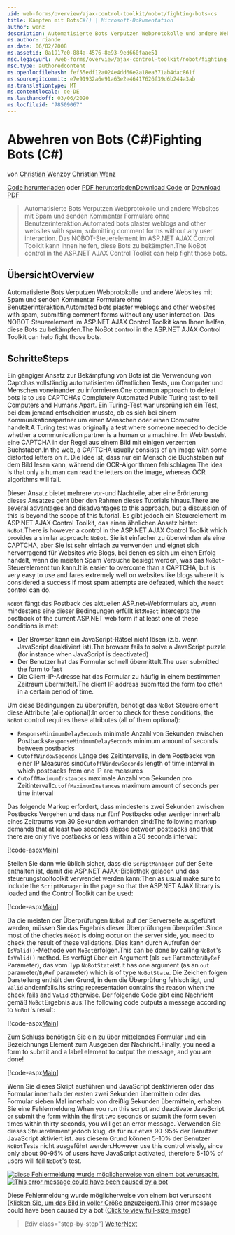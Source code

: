 ```yaml
---
uid: web-forms/overview/ajax-control-toolkit/nobot/fighting-bots-cs
title: Kämpfen mit BotsC#() | Microsoft-Dokumentation
author: wenz
description: Automatisierte Bots Verputzen Webprotokolle und andere Websites mit Spam und senden Kommentar Formulare ohne Benutzerinteraktion. Das NOBOT-Steuerelement im ASP.NET AJAX-con...
ms.author: riande
ms.date: 06/02/2008
ms.assetid: 0a1917e0-884a-4576-8e93-9ed660faae51
msc.legacyurl: /web-forms/overview/ajax-control-toolkit/nobot/fighting-bots-cs
msc.type: authoredcontent
ms.openlocfilehash: fef55edf12a024e4dd66e2a18ea371ab4dac861f
ms.sourcegitcommit: e7e91932a6e91a63e2e46417626f39d6b244a3ab
ms.translationtype: MT
ms.contentlocale: de-DE
ms.lasthandoff: 03/06/2020
ms.locfileid: "78509067"
---
```

# <a name="fighting-bots-c"></a><span data-ttu-id="53faa-104">Abwehren von Bots (C#)</span><span class="sxs-lookup"><span data-stu-id="53faa-104">Fighting Bots (C#)</span></span>

<span data-ttu-id="53faa-105">von [Christian Wenz](https://github.com/wenz)</span><span class="sxs-lookup"><span data-stu-id="53faa-105">by [Christian Wenz](https://github.com/wenz)</span></span>

<span data-ttu-id="53faa-106">[Code herunterladen](https://download.microsoft.com/download/9/3/f/93f8daea-bebd-4821-833b-95205389c7d0/NoBot0.cs.zip) oder [PDF herunterladen](https://download.microsoft.com/download/b/6/a/b6ae89ee-df69-4c87-9bfb-ad1eb2b23373/nobot0CS.pdf)</span><span class="sxs-lookup"><span data-stu-id="53faa-106">[Download Code](https://download.microsoft.com/download/9/3/f/93f8daea-bebd-4821-833b-95205389c7d0/NoBot0.cs.zip) or [Download PDF](https://download.microsoft.com/download/b/6/a/b6ae89ee-df69-4c87-9bfb-ad1eb2b23373/nobot0CS.pdf)</span></span>

> <span data-ttu-id="53faa-107">Automatisierte Bots Verputzen Webprotokolle und andere Websites mit Spam und senden Kommentar Formulare ohne Benutzerinteraktion.</span><span class="sxs-lookup"><span data-stu-id="53faa-107">Automated bots plaster weblogs and other websites with spam, submitting comment forms without any user interaction.</span></span> <span data-ttu-id="53faa-108">Das NOBOT-Steuerelement im ASP.NET AJAX Control Toolkit kann Ihnen helfen, diese Bots zu bekämpfen.</span><span class="sxs-lookup"><span data-stu-id="53faa-108">The NoBot control in the ASP.NET AJAX Control Toolkit can help fight those bots.</span></span>

## <a name="overview"></a><span data-ttu-id="53faa-109">Übersicht</span><span class="sxs-lookup"><span data-stu-id="53faa-109">Overview</span></span>

<span data-ttu-id="53faa-110">Automatisierte Bots Verputzen Webprotokolle und andere Websites mit Spam und senden Kommentar Formulare ohne Benutzerinteraktion.</span><span class="sxs-lookup"><span data-stu-id="53faa-110">Automated bots plaster weblogs and other websites with spam, submitting comment forms without any user interaction.</span></span> <span data-ttu-id="53faa-111">Das NOBOT-Steuerelement im ASP.NET AJAX Control Toolkit kann Ihnen helfen, diese Bots zu bekämpfen.</span><span class="sxs-lookup"><span data-stu-id="53faa-111">The NoBot control in the ASP.NET AJAX Control Toolkit can help fight those bots.</span></span>

## <a name="steps"></a><span data-ttu-id="53faa-112">Schritte</span><span class="sxs-lookup"><span data-stu-id="53faa-112">Steps</span></span>

<span data-ttu-id="53faa-113">Ein gängiger Ansatz zur Bekämpfung von Bots ist die Verwendung von Captchas vollständig automatisierten öffentlichen Tests, um Computer und Menschen voneinander zu informieren.</span><span class="sxs-lookup"><span data-stu-id="53faa-113">One common approach to defeat bots is to use CAPTCHAs Completely Automated Public Turing test to tell Computers and Humans Apart.</span></span> <span data-ttu-id="53faa-114">Ein Turing-Test war ursprünglich ein Test, bei dem jemand entscheiden musste, ob es sich bei einem Kommunikationspartner um einen Menschen oder einen Computer handelt.</span><span class="sxs-lookup"><span data-stu-id="53faa-114">A Turing test was originally a test where someone needed to decide whether a communication partner is a human or a machine.</span></span> <span data-ttu-id="53faa-115">Im Web besteht eine CAPTCHA in der Regel aus einem Bild mit einigen verzerrten Buchstaben.</span><span class="sxs-lookup"><span data-stu-id="53faa-115">In the web, a CAPTCHA usually consists of an image with some distorted letters on it.</span></span> <span data-ttu-id="53faa-116">Die Idee ist, dass nur ein Mensch die Buchstaben auf dem Bild lesen kann, während die OCR-Algorithmen fehlschlagen.</span><span class="sxs-lookup"><span data-stu-id="53faa-116">The idea is that only a human can read the letters on the image, whereas OCR algorithms will fail.</span></span>

<span data-ttu-id="53faa-117">Dieser Ansatz bietet mehrere vor-und Nachteile, aber eine Erörterung dieses Ansatzes geht über den Rahmen dieses Tutorials hinaus.</span><span class="sxs-lookup"><span data-stu-id="53faa-117">There are several advantages and disadvantages to this approach, but a discussion of this is beyond the scope of this tutorial.</span></span> <span data-ttu-id="53faa-118">Es gibt jedoch ein Steuerelement im ASP.NET AJAX Control Toolkit, das einen ähnlichen Ansatz bietet: `NoBot`.</span><span class="sxs-lookup"><span data-stu-id="53faa-118">There is however a control in the ASP.NET AJAX Control Toolkit which provides a similar approach: `NoBot`.</span></span> <span data-ttu-id="53faa-119">Sie ist einfacher zu überwinden als eine CAPTCHA, aber Sie ist sehr einfach zu verwenden und eignet sich hervorragend für Websites wie Blogs, bei denen es sich um einen Erfolg handelt, wenn die meisten Spam Versuche besiegt werden, was das `NoBot`-Steuerelement tun kann.</span><span class="sxs-lookup"><span data-stu-id="53faa-119">It is easier to overcome than a CAPTCHA, but is very easy to use and fares extremely well on websites like blogs where it is considered a success if most spam attempts are defeated, which the `NoBot` control can do.</span></span>

<span data-ttu-id="53faa-120">`NoBot` fängt das Postback des aktuellen ASP.net-Webformulars ab, wenn mindestens eine dieser Bedingungen erfüllt ist:</span><span class="sxs-lookup"><span data-stu-id="53faa-120">`NoBot` intercepts the postback of the current ASP.NET web form if at least one of these conditions is met:</span></span>

- <span data-ttu-id="53faa-121">Der Browser kann ein JavaScript-Rätsel nicht lösen (z.b. wenn JavaScript deaktiviert ist).</span><span class="sxs-lookup"><span data-stu-id="53faa-121">The browser fails to solve a JavaScript puzzle (for instance when JavaScript is deactivated)</span></span>
- <span data-ttu-id="53faa-122">Der Benutzer hat das Formular schnell übermittelt.</span><span class="sxs-lookup"><span data-stu-id="53faa-122">The user submitted the form to fast</span></span>
- <span data-ttu-id="53faa-123">Die Client-IP-Adresse hat das Formular zu häufig in einem bestimmten Zeitraum übermittelt.</span><span class="sxs-lookup"><span data-stu-id="53faa-123">The client IP address submitted the form too often in a certain period of time.</span></span>

<span data-ttu-id="53faa-124">Um diese Bedingungen zu überprüfen, benötigt das `NoBot` Steuerelement diese Attribute (alle optional):</span><span class="sxs-lookup"><span data-stu-id="53faa-124">In order to check for these conditions, the `NoBot` control requires these attributes (all of them optional):</span></span>

- <span data-ttu-id="53faa-125">`ResponseMinimumDelaySeconds` minimale Anzahl von Sekunden zwischen Postbacks</span><span class="sxs-lookup"><span data-stu-id="53faa-125">`ResponseMinimumDelaySeconds` minimum amount of seconds between postbacks</span></span>
- <span data-ttu-id="53faa-126">`CutoffWindowSeconds` Länge des Zeitintervalls, in dem Postbacks von einer IP Measures sind</span><span class="sxs-lookup"><span data-stu-id="53faa-126">`CutoffWindowSeconds` length of time interval in which postbacks from one IP are measures</span></span>
- <span data-ttu-id="53faa-127">`CutoffMaximumInstances` maximale Anzahl von Sekunden pro Zeitintervall</span><span class="sxs-lookup"><span data-stu-id="53faa-127">`CutoffMaximumInstances` maximum amount of seconds per time interval</span></span>

<span data-ttu-id="53faa-128">Das folgende Markup erfordert, dass mindestens zwei Sekunden zwischen Postbacks Vergehen und dass nur fünf Postbacks oder weniger innerhalb eines Zeitraums von 30 Sekunden vorhanden sind:</span><span class="sxs-lookup"><span data-stu-id="53faa-128">The following markup demands that at least two seconds elapse between postbacks and that there are only five postbacks or less within a 30 seconds interval:</span></span>

[!code-aspx[Main](fighting-bots-cs/samples/sample1.aspx)]

<span data-ttu-id="53faa-129">Stellen Sie dann wie üblich sicher, dass die `ScriptManager` auf der Seite enthalten ist, damit die ASP.NET AJAX-Bibliothek geladen und das steuerungstooltoolkit verwendet werden kann:</span><span class="sxs-lookup"><span data-stu-id="53faa-129">Then as usual make sure to include the `ScriptManager` in the page so that the ASP.NET AJAX library is loaded and the Control Toolkit can be used:</span></span>

[!code-aspx[Main](fighting-bots-cs/samples/sample2.aspx)]

<span data-ttu-id="53faa-130">Da die meisten der Überprüfungen `NoBot` auf der Serverseite ausgeführt werden, müssen Sie das Ergebnis dieser Überprüfungen überprüfen.</span><span class="sxs-lookup"><span data-stu-id="53faa-130">Since most of the checks `NoBot` is doing occur on the server side, you need to check the result of these validations.</span></span> <span data-ttu-id="53faa-131">Dies kann durch Aufrufen der `IsValid()`-Methode von `NoBot`erfolgen.</span><span class="sxs-lookup"><span data-stu-id="53faa-131">This can be done by calling `NoBot`'s `IsValid()` method.</span></span> <span data-ttu-id="53faa-132">Es verfügt über ein Argument (als `out` Parameter/`ByRef` Parameter), das vom Typ `NoBotState`ist.</span><span class="sxs-lookup"><span data-stu-id="53faa-132">It has one argument (as an `out` parameter/`ByRef` parameter) which is of type `NoBotState`.</span></span> <span data-ttu-id="53faa-133">Die Zeichen folgen Darstellung enthält den Grund, in dem die Überprüfung fehlschlägt, und `Valid` andernfalls.</span><span class="sxs-lookup"><span data-stu-id="53faa-133">Its string representation contains the reason when the check fails and `Valid` otherwise.</span></span> <span data-ttu-id="53faa-134">Der folgende Code gibt eine Nachricht gemäß `NoBot`Ergebnis aus:</span><span class="sxs-lookup"><span data-stu-id="53faa-134">The following code outputs a message according to `NoBot`'s result:</span></span>

[!code-aspx[Main](fighting-bots-cs/samples/sample3.aspx)]

<span data-ttu-id="53faa-135">Zum Schluss benötigen Sie ein zu über mittelendes Formular und ein Bezeichnungs Element zum Ausgeben der Nachricht.</span><span class="sxs-lookup"><span data-stu-id="53faa-135">Finally, you need a form to submit and a label element to output the message, and you are done!</span></span>

[!code-aspx[Main](fighting-bots-cs/samples/sample4.aspx)]

<span data-ttu-id="53faa-136">Wenn Sie dieses Skript ausführen und JavaScript deaktivieren oder das Formular innerhalb der ersten zwei Sekunden übermitteln oder das Formular sieben Mal innerhalb von dreißig Sekunden übermitteln, erhalten Sie eine Fehlermeldung.</span><span class="sxs-lookup"><span data-stu-id="53faa-136">When you run this script and deactivate JavaScript or submit the form within the first two seconds or submit the form seven times within thirty seconds, you will get an error message.</span></span> <span data-ttu-id="53faa-137">Verwenden Sie dieses Steuerelement jedoch klug, da für nur etwa 90-95% der Benutzer JavaScript aktiviert ist. aus diesem Grund können 5-10% der Benutzer `NoBot`Tests nicht ausgeführt werden.</span><span class="sxs-lookup"><span data-stu-id="53faa-137">However use this control wisely, since only about 90-95% of users have JavaScript activated, therefore 5-10% of users will fail `NoBot`'s test.</span></span>

<span data-ttu-id="53faa-138">[![diese Fehlermeldung wurde möglicherweise von einem bot verursacht.](fighting-bots-cs/_static/image2.png)](fighting-bots-cs/_static/image1.png)</span><span class="sxs-lookup"><span data-stu-id="53faa-138">[![This error message could have been caused by a bot](fighting-bots-cs/_static/image2.png)](fighting-bots-cs/_static/image1.png)</span></span>

<span data-ttu-id="53faa-139">Diese Fehlermeldung wurde möglicherweise von einem bot verursacht ([Klicken Sie, um das Bild in voller Größe anzuzeigen](fighting-bots-cs/_static/image3.png)).</span><span class="sxs-lookup"><span data-stu-id="53faa-139">This error message could have been caused by a bot ([Click to view full-size image](fighting-bots-cs/_static/image3.png))</span></span>

> [!div class="step-by-step"]
> [<span data-ttu-id="53faa-140">Weiter</span><span class="sxs-lookup"><span data-stu-id="53faa-140">Next</span></span>](fighting-bots-vb.md)
